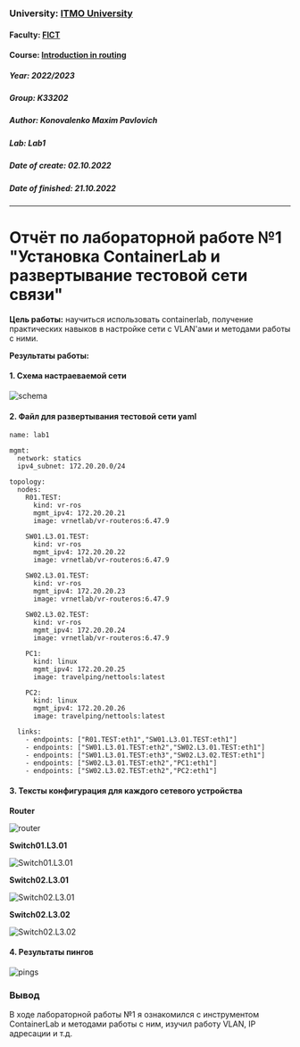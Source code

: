 ### University: [ITMO University](https://itmo.ru/ru/)

#### Faculty: [FICT](https://fict.itmo.ru)

#### Course: [Introduction in routing](https://github.com/itmo-ict-faculty/introduction-in-routing)

##### Year: 2022/2023

##### Group: K33202

##### Author: Konovalenko Maxim Pavlovich

##### Lab: Lab1

##### Date of create: 02.10.2022

##### Date of finished: 21.10.2022

***

# Отчёт по лабораторной работе №1 "Установка ContainerLab и развертывание тестовой сети связи"

**Цель работы:** научиться использовать containerlab, получение практических навыков в настройке сети с VLAN'ами и методами работы с ними.

**Результаты работы:**

#### 1. Схема настраеваемой сети

![schema](./assets/images/schema.jpg)

#### 2. Файл для развертывания тестовой сети yaml

```
name: lab1

mgmt:
  network: statics
  ipv4_subnet: 172.20.20.0/24

topology:
  nodes:
    R01.TEST:
      kind: vr-ros
      mgmt_ipv4: 172.20.20.21
      image: vrnetlab/vr-routeros:6.47.9

    SW01.L3.01.TEST:
      kind: vr-ros
      mgmt_ipv4: 172.20.20.22
      image: vrnetlab/vr-routeros:6.47.9

    SW02.L3.01.TEST:
      kind: vr-ros
      mgmt_ipv4: 172.20.20.23
      image: vrnetlab/vr-routeros:6.47.9

    SW02.L3.02.TEST:
      kind: vr-ros
      mgmt_ipv4: 172.20.20.24
      image: vrnetlab/vr-routeros:6.47.9

    PC1:
      kind: linux
      mgmt_ipv4: 172.20.20.25
      image: travelping/nettools:latest

    PC2:
      kind: linux
      mgmt_ipv4: 172.20.20.26
      image: travelping/nettools:latest
  
  links:
    - endpoints: ["R01.TEST:eth1","SW01.L3.01.TEST:eth1"]
    - endpoints: ["SW01.L3.01.TEST:eth2","SW02.L3.01.TEST:eth1"]
    - endpoints: ["SW01.L3.01.TEST:eth3","SW02.L3.02.TEST:eth1"]
    - endpoints: ["SW02.L3.01.TEST:eth2","PC1:eth1"]
    - endpoints: ["SW02.L3.02.TEST:eth2","PC2:eth1"]
```

#### 3. Тексты конфигурация для каждого сетевого устройства

**Router**

![router](./assets/images/Router.png)

**Switch01.L3.01**

![Switch01.L3.01](./assets/images/Switch01.L3.01.png)


**Switch02.L3.01**

![Switch02.L3.01](./assets/images/Switch02.L3.01.png)

**Switch02.L3.02**

![Switch02.L3.02](./assets/images/Switch02.L3.02.png)

#### 4. Результаты пингов

![pings](./assets/images/pings.png)

### Вывод

В ходе лабораторной работы №1 я ознакомился с инструментом ContainerLab и методами работы с ним, изучил работу VLAN, IP адресации и т.д.
